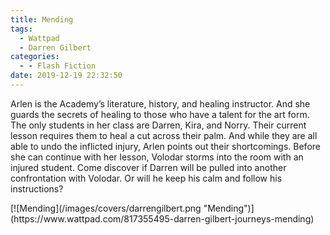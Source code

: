 ```yaml
---
title: Mending
tags:
  - Wattpad
  - Darren Gilbert
categories:
  - - Flash Fiction
date: 2019-12-19 22:32:50
---
```


Arlen is the Academy’s literature, history, and healing instructor. And she guards the secrets of healing to those who have a talent for the art form. The only students in her class are Darren, Kira, and Norry. Their current lesson requires them to heal a cut across their palm. And while they are all able to undo the inflicted injury, Arlen points out their shortcomings.<!-- more --> Before she can continue with her lesson, Volodar storms into the room with an injured student. Come discover if Darren will be pulled into another confrontation with Volodar. Or will he keep his calm and follow his instructions?

<div class="center">[![Mending](/images/covers/darrengilbert.png "Mending")](https://www.wattpad.com/817355495-darren-gilbert-journeys-mending)</div>
